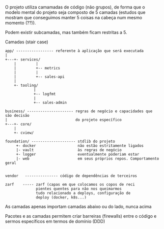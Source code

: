 O projeto utiliza camamadas de código (não grupos), de forma que o modelo 
mental do projeto seja composto de 5 camadas (estudos que mostram que conseguimos
manter 5 coisas na cabeça num mesmo momento (??)).

Podem existir subcamadas, mas também ficam restritas a 5.

Camadas (stair case)

```
app/ ----------------- referente à aplicação que será executada
|
+---+- services/
    |         |
    |         +-- metrics
    |         |
    |         +-- sales-api
    |
    +- tooling/
             |
             +-- logfmt
             |
             +-- sales-admin

business/ --------------------- regras de negócio e capacidades que são decisão
|                               do projeto específico
+---+- core/
    |
    +- cview/

foundation/ -------------------- stdlib do projeto
     +- docker                   não estão estritamente ligados
     |- vault                    às regras de negócio
     +- logger                   eventualmente poderiam estar
     |- web                      em seus próprios repos. Comportamento geral
                                 

vendor   --------------- código de dependências de terceiros

zarf    ----- zarf (capas em que colocamos os copos de reci
              pientes quentes para não nos queimarmos
              tudo relacionado a deploys, configuração de 
              deploy (docker, k8s...)
```

As camadas apenas importam camadas abaixo ou do lado, nunca acima

Pacotes e as camadas permitem criar barreiras (firewalls)
entre o código e sermos específicos em termos de domínio (DDD)



